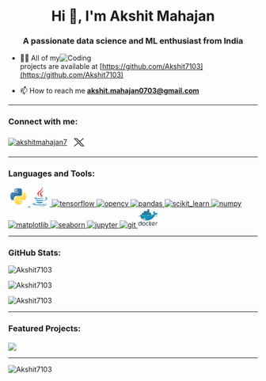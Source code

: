 <h1 align="center">Hi 👋, I'm Akshit Mahajan</h1>
<h3 align="center">A passionate data science and ML enthusiast from India</h3>

<img align="right" alt="Coding" width="400" src="https://cdn.dribbble.com/users/1162077/screenshots/3848914/programmer.gif">

- 👨‍💻 All of my projects are available at [https://github.com/Akshit7103](https://github.com/Akshit7103)

- 📫 How to reach me **akshit.mahajan0703@gmail.com**

---

<h3 align="left">Connect with me:</h3>
<p align="left">
<a href="https://www.linkedin.com/in/akshitmahajan7/" target="blank"><img align="center" src="https://raw.githubusercontent.com/rahuldkjain/github-profile-readme-generator/master/src/images/icons/Social/linked-in-alt.svg" alt="akshitmahajan7" height="30" width="40" /></a>
<a href="https://x.com/AkshitMahajan77" target="blank"><img align="center" src="https://raw.githubusercontent.com/edent/SuperTinyIcons/master/images/svg/x.svg" alt="AkshitMahajan77" height="30" width="40" /></a>
</p>

---

<h3 align="left">Languages and Tools:</h3>
<p align="left"> 
<a href="https://www.python.org" target="_blank" rel="noreferrer"> <img src="https://raw.githubusercontent.com/devicons/devicon/master/icons/python/python-original.svg" alt="python" width="40" height="40"/> </a>
<a href="https://www.java.com" target="_blank" rel="noreferrer"> <img src="https://raw.githubusercontent.com/devicons/devicon/master/icons/java/java-original.svg" alt="java" width="40" height="40"/> </a>
<a href="https://www.tensorflow.org" target="_blank" rel="noreferrer"> <img src="https://www.vectorlogo.zone/logos/tensorflow/tensorflow-icon.svg" alt="tensorflow" width="40" height="40"/> </a>
<a href="https://opencv.org/" target="_blank" rel="noreferrer"> <img src="https://www.vectorlogo.zone/logos/opencv/opencv-icon.svg" alt="opencv" width="40" height="40"/> </a>
<a href="https://pandas.pydata.org/" target="_blank" rel="noreferrer"> <img src="https://pandas.pydata.org/static/img/pandas_white.svg" alt="pandas" width="40" height="40"/> </a>
<a href="https://scikit-learn.org/" target="_blank" rel="noreferrer"> <img src="https://upload.wikimedia.org/wikipedia/commons/0/05/Scikit_learn_logo_small.svg" alt="scikit_learn" width="40" height="40"/> </a>
<a href="https://numpy.org/" target="_blank" rel="noreferrer"> <img src="https://numpy.org/images/logo.svg" alt="numpy" width="40" height="40"/> </a>
<a href="https://matplotlib.org/" target="_blank" rel="noreferrer"> <img src="https://matplotlib.org/stable/_images/sphx_glr_logos2_003.png" alt="matplotlib" width="40" height="40"/> </a>
<a href="https://seaborn.pydata.org/" target="_blank" rel="noreferrer"> <img src="https://seaborn.pydata.org/_static/logo-wide-lightbg.svg" alt="seaborn" width="40" height="40"/> </a>
<a href="https://jupyter.org/" target="_blank" rel="noreferrer"> <img src="https://jupyter.org/assets/homepage/main-logo.svg" alt="jupyter" width="40" height="40"/> </a>
<a href="https://git-scm.com/" target="_blank" rel="noreferrer"> <img src="https://www.vectorlogo.zone/logos/git-scm/git-scm-icon.svg" alt="git" width="40" height="40"/> </a>
<a href="https://www.docker.com/" target="_blank" rel="noreferrer"> <img src="https://raw.githubusercontent.com/devicons/devicon/master/icons/docker/docker-original-wordmark.svg" alt="docker" width="40" height="40"/> </a>
</p>

---

<h3 align="left">GitHub Stats:</h3>
<p align="left">
<img src="https://github-readme-stats.vercel.app/api?username=Akshit7103&show_icons=true&theme=radical" alt="Akshit7103" />
</p>

<p align="left">
<img src="https://github-readme-streak-stats.herokuapp.com/?user=Akshit7103&theme=radical" alt="Akshit7103" />
</p>

<p align="left">
<img src="https://github-readme-stats.vercel.app/api/top-langs/?username=Akshit7103&layout=compact&theme=radical" alt="Akshit7103" />
</p>

---

<h3 align="left">Featured Projects:</h3>
<p align="left">
<a href="https://github.com/Akshit7103/ASL_Science2Speech">
  <img align="center" src="https://github-readme-stats.vercel.app/api/pin/?username=Akshit7103&repo=ASL_Science2Speech&theme=radical" />
</a>
</p>

---

<p align="left">
  <img src="https://komarev.com/ghpvc/?username=Akshit7103&label=Profile%20views&color=0e75b6&style=flat" alt="Akshit7103" />
</p>
